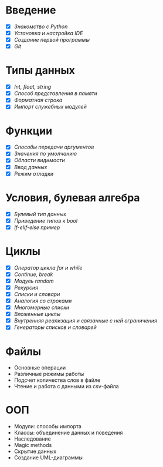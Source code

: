 # Введение
- [x] _Знакомство c Python_
- [x] _Установка и настройка IDE_
- [x] _Создание первой программы_
- [x] _Git_

# Типы данных
- [x] _Int, float, string_
- [x] _Способ представления в памяти_
- [x] _Форматная строка_
- [x] _Импорт служебных модулей_

# Функции
- [x] _Способы передачи аргументов_
- [x] _Значения по умолчанию_
- [x] _Области видимости_
- [x] _Ввод данных_
- [x] _Режим отладки_

# Условия, булевая алгебра
- [x] _Булевый тип данных_
- [x] _Приведение типов к bool_
- [x] _If-elif-else пример_

# Циклы
- [x] _Оператор цикла for и while_
- [x] _Continue, break_
- [x] _Модуль random_
- [x] _Рекурсия_
- [x] _Списки и словари_
- [x] _Аналогия со строками_
- [x] _Многомерные списки_
- [x] _Вложенные циклы_
- [x] _Внутренняя реализация и связанные с ней ограничения_
- [x] _Генераторы списков и словарей_

# Файлы
- Основные операции
- Различные режимы работы
- Подсчет количества слов в файле
- Чтение и работа с данными из csv-файла

# ООП
- Модули: способы импорта
- Классы: объединение данных и поведения
- Наследование
- Magic methods
- Скрытие данных
- Создание UML-диаграммы